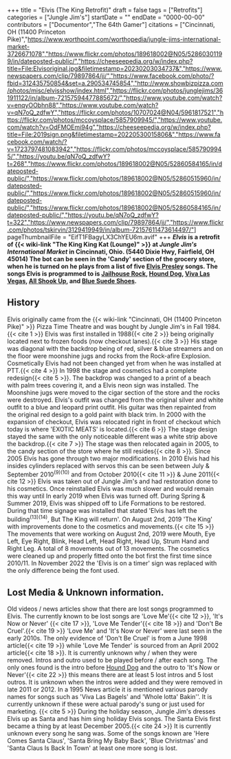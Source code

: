 +++
title = "Elvis (The King Retrofit)"
draft = false
tags = ["Retrofits"]
categories = ["Jungle Jim's"]
startDate = ""
endDate = "0000-00-00"
contributors = ["Documentor","The 64th Gamer"]
citations = ["Cincinnati, OH (11400 Princeton Pike)","https://www.worthpoint.com/worthopedia/jungle-jims-international-market-3726671078","https://www.flickr.com/photos/189618002@N05/52860301199/in/dateposted-public/","https://cheeseepedia.org/w/index.php?title=File:Elvisoriginal.jpg&filetimestamp=20230203034737&","https://www.newspapers.com/clip/79897864/jj/","https://www.facebook.com/photo/?fbid=312435750854&set=a.290534745854","http://www.showbizpizza.com/photos/misc/elvisshow/index.html","https://flickr.com/photos/junglejims/361911122/in/album-72157594477885672/","https://www.youtube.com/watch?v=enqyOObhn88","https://www.youtube.com/watch?v=qN7oQ_zdfwY","https://flickr.com/photos/10707024@N04/5961817521","https://flickr.com/photos/mccoysplace/5857909945/","https://www.youtube.com/watch?v=OdFMOEmi94g","https://cheeseepedia.org/w/index.php?title=File:2019sign.png&filetimestamp=20220530015806&","https://www.facebook.com/watch/?v=1723797481083942","https://flickr.com/photos/mccoysplace/5857909945/","https://youtu.be/qN7oQ_zdfwY?t=268","https://www.flickr.com/photos/189618002@N05/52860584165/in/dateposted-public/","https://www.flickr.com/photos/189618002@N05/52860515960/in/dateposted-public/","https://www.flickr.com/photos/189618002@N05/52860515960/in/dateposted-public/","https://www.flickr.com/photos/189618002@N05/52860584165/in/dateposted-public/","https://youtu.be/qN7oQ_zdfwY?t=322","https://www.newspapers.com/clip/79897864/jj/","https://www.flickr.com/photos/tskirvin/3129419949/in/album-72157611473614497/"]
pageThumbnailFile = "EifT1FBagyLX3ChYEU6m.avif"
+++
***Elvis* is a retrofit of {{< wiki-link "The King King Kat (Lounge)" >}} at *Jungle Jim's International Market* in Cincinnati, Ohio. (5440 Dixie Hwy, Fairfield, OH 45014)
The bot can be seen in the 'Candy' section of the grocery store, when he is turned on he plays from a list of five [Elvis Presley](https://en.wikipedia.org/wiki/Elvis_Presley) songs. The songs Elvis is programmed to is [Jailhouse Rock](https://en.wikipedia.org/wiki/Jailhouse_Rock_(song)), [Hound Dog](https://en.wikipedia.org/wiki/Hound_Dog_(song)), [Viva Las Vegas](https://en.wikipedia.org/wiki/Viva_Las_Vegas_(song)), [All Shook Up](https://en.wikipedia.org/wiki/All_Shook_Up), and [Blue Suede Shoes](https://en.wikipedia.org/wiki/Blue_Suede_Shoes).**

## History

Elvis originally came from the {{< wiki-link "Cincinnati, OH (11400 Princeton Pike)" >}} Pizza Time Theatre and was bought by Jungle Jim's in Fall 1984.{{< cite 1 >}} Elvis was first installed in 1988{{< cite 2 >}} being originally located next to frozen foods (now checkout lanes).{{< cite 3 >}} His stage was diagonal with the backdrop being of red, silver & blue streamers and on the floor were moonshine jugs and rocks from the Rock-afire Explosion. Cosmetically Elvis had not been changed yet from when he was installed at PTT.{{< cite 4 >}}
In 1998 the stage and cosmetics had a complete redesign{{< cite 5 >}}. The backdrop was changed to a print of a beach with palm trees covering it, and a Elvis neon sign was installed. The Moonshine jugs were moved to the cigar section of the store and the rocks were destroyed. Elvis's outfit was changed from the original silver and white outfit to a blue and leopard print outfit. His guitar was then repainted from the original red design to a gold paint with black trim.
In 2000 with the expansion of checkout, Elvis was relocated right in front of checkout which today is where 'EXOTIC MEATS' is located.{{< cite 6 >}} The stage design stayed the same with the only noticeable different was a white strip above the backdrop.{{< cite 7 >}} The stage was then relocated again in 2005, to the candy section of the store where he still resides{{< cite 8 >}}. Since 2005 Elvis has gone through two major modifications. In 2010 Elvis had his insides cylinders replaced with servos this can be seen between July & September 2010<sup>(9)(10)</sup> and from October 2010{{< cite 11 >}} & June 2011{{< cite 12 >}} Elvis was taken out of Jungle Jim's and had restoration done to his cosmetics. Once reinstalled Elvis was much slower and would remain this way until In early 2019 when Elvis was turned off.
During Spring & Summer 2019, Elvis was shipped off to Life Formations to be restored. During that time signage was installed that stated 'Elvis has left the building<sup>(13)(14)</sup>, But The King will return'. On August 2nd, 2019 'The King' with improvements done to the cosmetics and movements.{{< cite 15 >}} The movements that were working on August 2nd, 2019 were Mouth, Eye Left, Eye Right, Blink, Head Left, Head Right, Head Up, Strum Hand and Right Leg. A total of 8 movements out of 13 movements. The cosmetics were cleaned up and properly fitted onto the bot first the first time since 2010/11.
In November 2022 the 'Elvis is on a timer' sign was replaced with the only difference being the font used.

## Lost Media & Unknown information.

Old videos / news articles show that there are lost songs programmed to Elvis. The currently known to be lost songs are 'Love Me'{{< cite 12 >}}, 'It's Now or Never' {{< cite 17 >}}, 'Love Me Tender'{{< cite 18 >}} and 'Don't Be Cruel'.{{< cite 19 >}} 'Love Me' and 'It's Now or Never' were last seen in the early 2010s. The only evidence of 'Don't Be Cruel' is from a June 1998 article{{< cite 19 >}} while 'Love Me Tender' is sourced from an April 2002 article{{< cite 18 >}}. It is currently unknown why / when they were removed.
Intros and outro used to be played before / after each song. The only ones found is the intro before [Hound Dog](https://en.wikipedia.org/wiki/Hound_Dog_(song)) and the outro to 'It's Now or Never'{{< cite 22 >}} this means there are at least 5 lost intros and 5 lost outros. It is unknown when the intros were added and they were removed in late 2011 or 2012.
In a 1995 News article it is mentioned various parody names for songs such as 'Viva Las Bagels' and 'Whole lotta' Bakin''. It is currently unknown if these were actual parody's sung or just used for marketing. {{< cite 5 >}}
During the holiday season, Jungle Jim's dresses Elvis up as Santa and has him sing holiday Elvis songs. The Santa Elvis first became a thing by at least December 2005.{{< cite 24 >}} It is currently unknown every song he sang was. Some of the songs known are 'Here Comes Santa Claus', 'Santa Bring My Baby Back', 'Blue Christmas' and 'Santa Claus Is Back In Town' at least one more song is lost.
